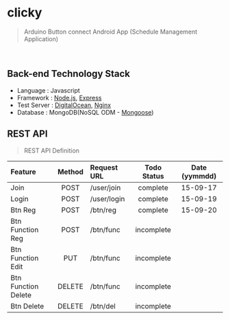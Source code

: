 # clicky
> Arduino Button connect Android App (Schedule Management Application)

&nbsp;

## Back-end Technology Stack
  
- Language : Javascript
- Framework : [Node.js](https://nodejs.org/), [Express](http://expressjs.com/)
- Test Server : [DigitalOcean](https://www.digitalocean.com/), [Nginx](http://nginx.org/)
- Database : MongoDB(NoSQL ODM - [Mongoose](http://mongoosejs.com/))

## REST API 
> REST API Definition

| Feature |	Method	| Request URL | Todo Status | Date (yymmdd) |
| :------------ |	:-------:	| :-----------------| :--------: | :----: |
| Join |	POST	| /user/join | complete | 15-09-17  |
| Login |	POST	| /user/login | complete | 15-09-19  |
| Btn Reg |	POST	| /btn/reg | complete | 15-09-20  |
| Btn Function Reg |	POST	| /btn/func | incomplete |   |
| Btn Function Edit |	PUT	| /btn/func | incomplete |   |
| Btn Function Delete |	DELETE	| /btn/func | incomplete |   |
| Btn Delete |	DELETE	| /btn/del | incomplete |   |